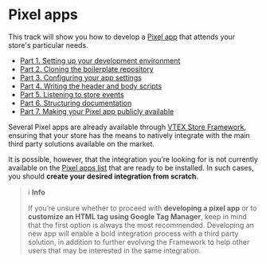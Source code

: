 # Pixel apps

This track will show you how to develop a [Pixel app](https://developers.vtex.com/vtex-developer-docs/docs/vtex-io-documentation-pixel-app) that attends your store's particular needs.

- [Part 1. Setting up your development environment](https://developers.vtex.com/vtex-developer-docs/docs/vtex-io-documentation-2-basicsetuptodevelopinvtexio)
- [Part 2. Cloning the boilerplate repository](https://developers.vtex.com/vtex-developer-docs/docs/vtex-io-documentation-3-cloningtheboilerplaterepository)
- [Part 3. Configuring your app settings](https://developers.vtex.com/vtex-developer-docs/docs/vtex-io-documentation-4-configuringyourappsettings)
- [Part 4. Writing the header and body scripts](https://developers.vtex.com/vtex-developer-docs/docs/vtex-io-documentation-5-writingtheheaderandbodyscripts)
- [Part 5. Listening to store events](https://developers.vtex.com/vtex-developer-docs/docs/vtex-io-documentation-6-listeningtostoreevents)
- [Part 6. Structuring documentation](https://developers.vtex.com/vtex-developer-docs/docs/vtex-io-documentation-7-structuringthedocumentation)
- [Part 7. Making your Pixel app publicly available](https://developers.vtex.com/vtex-developer-docs/docs/vtex-io-documentation-8-makingyourpixelapppubliclyavailable)

Several Pixel apps are already available through [VTEX Store Framework](https://developers.vtex.com/vtex-developer-docs/docs/vtex-io-documentation-what-is-vtex-store-framework), ensuring that your store has the means to natively integrate with the main third party solutions available on the market. 

It is possible, however, that the integration you’re looking for is not currently available on the [Pixel apps list](https://developers.vtex.com/vtex-developer-docs/docs/pixel-apps/) that are ready to be installed. In such cases, you should **create your desired integration from scratch**.

>ℹ️ **Info**
>
>If you’re unsure whether to proceed with **developing a pixel app** or to **customize an HTML tag using Google Tag Manager**, keep in mind that the first option is always the most recommended. Developing an new app will enable a bold integration process with a third party solution, in addition to further evolving the Framework to help other users that may be interested in the same integration.
